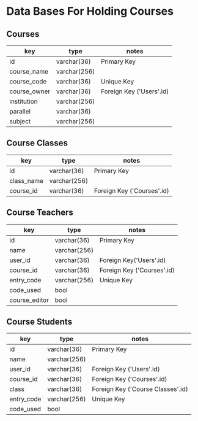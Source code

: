 # Data Bases For Holding Courses

## Courses

| key          | type 		  | notes                    |
|--------------|--------------|--------------------------|
| id           | varchar(36)  | Primary Key 		     |
| course_name  | varchar(256) |             		     |
| course_code  | varchar(36)  | Unique Key  		     |
| course_owner | varchar(36)  | Foreign Key ('Users'.id) |
| institution  | varchar(256) |						     |
| parallel     | varchar(36)  | 					     |
| subject      | varchar(256) | 					     |

## Course Classes

| key        | type 		  | notes                    |
|------------|--------------|----------------------------|
| id         | varchar(36)  | Primary Key                |
| class_name | varchar(256) |                            |
| course_id  | varchar(36)  | Foreign Key ('Courses'.id) |

## Course Teachers

| key           | type 		   | notes                      |
|---------------|--------------|----------------------------|
| id            | varchar(36)  | Primary Key 		        |
| name  		| varchar(256) |             		        |
| user_id  		| varchar(36)  | Foreign Key('Users'.id)  	|
| course_id 	| varchar(36)  | Foreign Key ('Courses'.id) |
| entry_code    | varchar(256) | Unique Key			     	|
| code_used     | bool  	   | 					     	|
| course_editor | bool 		   | 					     	|

## Course Students

| key           | type 		   | notes                      	   |
|---------------|--------------|-----------------------------------|
| id            | varchar(36)  | Primary Key 		        	   |
| name  		| varchar(256) |             		        	   |
| user_id  		| varchar(36)  | Foreign Key ('Users'.id)  		   |
| course_id 	| varchar(36)  | Foreign Key ('Courses'.id)        |
| class         | varchar(36)  | Foreign Key ('Course Classes'.id) |
| entry_code    | varchar(256) | Unique Key			     		   |
| code_used     | bool  	   | 					     		   |